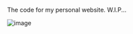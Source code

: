 The code for my personal website. W.I.P...

![image](https://github.com/user-attachments/assets/4717091c-ceb5-4761-9ae5-2bb676f0a69a)
